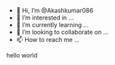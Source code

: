 - 👋 Hi, I’m @Akashkumar086
- 👀 I’m interested in ...
- 🌱 I’m currently learning ...
- 💞️ I’m looking to collaborate on ...
- 📫 How to reach me ...

<!---
Akashkumar086/Akashkumar086 is a ✨ special ✨ repository because its `README.md` (this file) appears on your GitHub profile.
You can click the Preview link to take a look at your changes.
--->hello world

